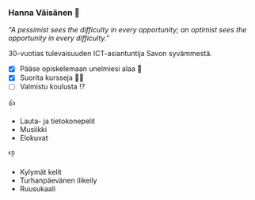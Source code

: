 ### Hanna Väisänen :herb:

_"A pessimist sees the difficulty in every opportunity; an optimist sees the opportunity in every difficulty."_

30-vuotias tulevaisuuden ICT-asiantuntija Savon syvämmestä.

- [x] Pääse opiskelemaan unelmiesi alaa :clinking_glasses:
- [x] Suorita kursseja :woman_technologist:
- [ ] Valmistu koulusta :interrobang:

:thumbsup:
* Lauta- ja tietokonepelit
* Musiikki
* Elokuvat
  
:thumbsdown:
* Kylymät kelit
* Turhanpäevänen ilikeily
* Ruusukaali



